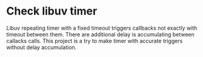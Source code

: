 # Check libuv timer

Libuv repeating timer with a fixed timeout triggers callbacks not exactly with timeout between them.
There are additional delay is accumulating between callacks calls. 
This project is a try to make timer with accurate triggers without delay accumulation.